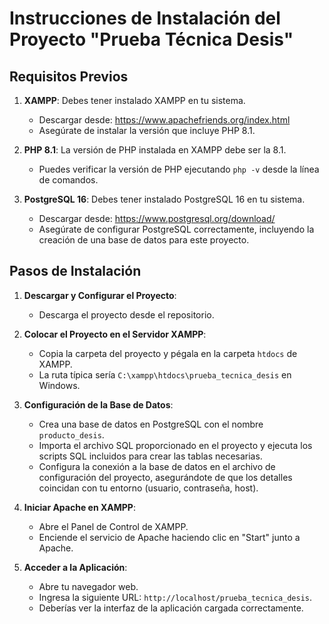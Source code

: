 # Instrucciones de Instalación del Proyecto "Prueba Técnica Desis"

## Requisitos Previos
1. **XAMPP**: Debes tener instalado XAMPP en tu sistema.
   - Descargar desde: https://www.apachefriends.org/index.html
   - Asegúrate de instalar la versión que incluye PHP 8.1.

2. **PHP 8.1**: La versión de PHP instalada en XAMPP debe ser la 8.1.
   - Puedes verificar la versión de PHP ejecutando `php -v` desde la línea de comandos.

3. **PostgreSQL 16**: Debes tener instalado PostgreSQL 16 en tu sistema.
   - Descargar desde: https://www.postgresql.org/download/
   - Asegúrate de configurar PostgreSQL correctamente, incluyendo la creación de una base de datos para este proyecto.

## Pasos de Instalación
1. **Descargar y Configurar el Proyecto**:
   - Descarga el proyecto desde el repositorio.

2. **Colocar el Proyecto en el Servidor XAMPP**:
   - Copia la carpeta del proyecto y pégala en la carpeta `htdocs` de XAMPP. 
   - La ruta típica sería `C:\xampp\htdocs\prueba_tecnica_desis` en Windows.

3. **Configuración de la Base de Datos**:
   - Crea una base de datos en PostgreSQL con el nombre `producto_desis`.
   - Importa el archivo SQL proporcionado en el proyecto y ejecuta los scripts SQL incluidos para crear las tablas necesarias.
   - Configura la conexión a la base de datos en el archivo de configuración del proyecto, asegurándote de que los detalles coincidan con tu entorno (usuario, contraseña, host).

4. **Iniciar Apache en XAMPP**:
   - Abre el Panel de Control de XAMPP.
   - Enciende el servicio de Apache haciendo clic en "Start" junto a Apache.

5. **Acceder a la Aplicación**:
   - Abre tu navegador web.
   - Ingresa la siguiente URL: `http://localhost/prueba_tecnica_desis`.
   - Deberías ver la interfaz de la aplicación cargada correctamente.
